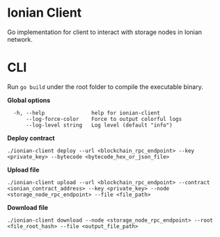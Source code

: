 # Ionian Client
Go implementation for client to interact with storage nodes in Ionian network.

# CLI
Run `go build` under the root folder to compile the executable binary.

**Global options**
```
  -h, --help               help for ionian-client
      --log-force-color    Force to output colorful logs
      --log-level string   Log level (default "info")
```

**Deploy contract**

```
./ionian-client deploy --url <blockchain_rpc_endpoint> --key <private_key> --bytecode <bytecode_hex_or_json_file>
```

**Upload file**
```
./ionian-client upload --url <blockchain_rpc_endpoint> --contract <ionian_contract_address> --key <private_key> --node <storage_node_rpc_endpoint> --file <file_path>
```

**Download file**
```
./ionian-client download --node <storage_node_rpc_endpoint> --root <file_root_hash> --file <output_file_path>
```
